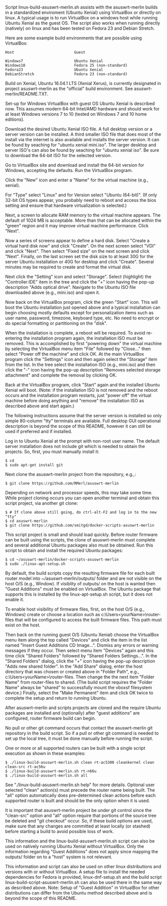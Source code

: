 Script linux-build-asuswrt-merlin.sh assists with the asuswrt-merlin builds in a
standardized enviroment (Ubuntu Xenial) using VirtualBox or directly on linux.
A typical usage is to run VirtualBox on a windows host while running Ubuntu
Xenial as the guest OS. The script also works when running directly (natively)
on linux and has been tested on Fedora 23 and Debian Stretch.

Here are some example build environments that are possible using VirtualBox:
```
Host                           Guest

Windows7                       Ubuntu Xenial
Windows10                      Fedora 25 (non-standard)
Fedora23                       Ubuntu Xenial
DebianStretch                  Fedora 23 (non-standard)
```
Build on Xenial, Ubuntu 16.04.1 LTS (Xenial Xerus), is currently designated in
project asuswrt-merlin as the "official" build environment. See
asuswrt-merlin/README.TXT.

Set-up for Windows VirtualBox with guest OS Ubuntu Xenial is described now.
This assumes modern 64-bit Intel/AMD hardware and should work for at least
Windows versions 7 to 10 (tested on Windows 7 and 10 home editions).

Download the desired Ubuntu Xenial ISO file. A full desktop version or a server
version can be installed. A third smaller ISO file that does most of the install
via the internet is also available and installs the server version. It can be
found by seaching for "ubuntu xenial mini.iso". The larger desktop and server
ISO's can also be found by seaching for "ubuntu xenial iso". Be sure to download
the 64-bit ISO for the selected version.

Go to VirtualBox site and download and install the 64-bit version for Windows,
accepting the defaults. Run the VirtualBox program.

Click the "New" icon and enter a "Name" for the virtual machine (e.g., xenial).

For "Type" select "Linux" and for Version select "Ubuntu (64-bit)". (If only
32-bit OS types appear, you probably need to reboot and access the bios
setting and ensure that hardware virtualization is selected.)

Next, a screen to allocate RAM memory to the virtual machine appears. The
default of 1024 MB is acceptable. More than that can be allocated within the
"green" region and it may improve virtual machine performance. Click "Next".

Now a series of screens appear to define a hard disk. Select "Create a virtual
hard disk now" and click "Create". On the next screen select "VDI" and click
"Next". Then select "Fixed size" on the next screen and click "Next". Finally,
on the last screen set the disk size to at least 30G for the server Ubuntu
installation or 40G for desktop and click "Create". Several minutes may be
required to create and format the virtual disk.

Next click the "Setting" icon and select "Storage". Select (highlight) the
"Controller:IDE" item in the tree and click the "+" icon having the pop-up
description "Adds optical drive". Navigate to the Ubuntu ISO file
downloaded above (e.g., mini.iso) and open it.

Now back on the VirtualBox program, click the green "Start" icon. This will
boot the Ubuntu installation just opened above and a typical installation
can begin choosing mostly defaults except for personalization items such as
user name, password, timezone, keyboard type, etc. No need to encrypt or do
special formatting or partitioning on the "disk".

When the installation is complete, a reboot will be required. To avoid
re-entering the installation program again, the installation ISO must be
removed. This is accomplished by first "powering down" the virtual machine
by selecting the VirtualBox menu item "File" followed by "Close..." then
select "Power off the machine" and click OK. At the main VirtualBox program
click the "Settings" icon and then again select the "Storage" item from the
list. In the tree select the installation ISO (e.g., mini.iso) and then click
the "-" icon having the pop-up description "Removes selected storage
attachment" and complete the removal by clicking OK.

Back at the VirtualBox program, click "Start" again and the installed Ubuntu
Xenial will boot. (Note: if the installation ISO is not removed and the
reboot occurs and the installation program restarts, just "power off"
the virtual machine before doing anything and "remove" the installation ISO
as described above and start again.)

The following instructions assume that the server version is installed so only
simple 80-column "tty" terminals are available.  Full desktop GUI operational
description is beyond the scope of this README, however it can still be used if
preferred and if installed.

Log in to Ubuntu Xenial at the prompt with non-root user name. The default
server installation does not include git which is needed to obtain the
projects. So, first, you must manually install it:
```
$ cd
$ sudo apt-get install git
```
Next clone the asuswrt-merlin project from the repository, e.g.,:
```
$ git clone https://github.com/RMerl/asuswrt-merlin
```
Depending on network and processor speeds, this may take some time. While
project cloning occurs you can open another terminal and obtain this script
project, via another git clone:
```
$ # If clone above still going, do ctrl-alt-F2 and log in to the new "tty"
$ cd asuswrt-merlin
$ git clone https://github.com/smitgd/docker-scripts-asuswrt-merlin
```
This script project is small and should load quickly. Before router firmware
can be built using the scripts, the clone of asuswrt-merlin must complete and
several additional Ubuntu packages also must be obtained. Run this script to
obtain and install the required Ubuntu packages:
```
$ cd ~/asuswrt-merlin/docker-scripts-asuswrt-merlin
$ sudo ./linux-apt-setup.sh
```
By default, the build scripts copy the resulting firmware file for each built
router model into ~/asuswrt-merlin/outputs/ folder and are not visible on
the host O/S (e.g., Window). If visiblity of outputs/ on the host is wanted
then "Guest Additions" must be enabled on VirtualBox. The Ubuntu package that
supports this is installed by the linux-apt-setup.sh script, but it does not
enable it.

To enable host visibility of firmware files, first, on the host O/S (e.g.,
Windows) create or choose a location such as c:\Users\<yourName>\router-files
that will be configured to access the built firmware files. This path must exist
on the host.

Then back on the running guest O/S (Ubuntu Xenial) choose the VirtualBox menu
item along the top called "Devices" and click the item in the list named "Insert
Guest Additions CD Image...". Dismiss any errors or warning messages if they
occur. Then select menu item "Devices" again and this time click "Shared
Folders" followed by "Shared Folders Settings...". In the "Shared Folders"
dialog, click the "+" icon having the pop-up description "Adds new shared
folder".  In the "Add Share" dialog, enter the host directory that was chosen or
created above in "Folder Path", e.g., c:\Users\<yourName>\router-files. Then
change the the next item "Folder Name" from router-files to shared. (The build
script requires the "Folder Name" always be "shared" to successfully mount the
vboxsf filesystem device.) Finally, select the "Make Permanent" item and click
OK twice to complete the setup and return to running Ubuntu.

After asuswrt-merlin and scripts projects are cloned and the require Ubuntu
packages are installed and (optionally) after "guest additions" are configured,
router firmware build can begin.

No pull or other git command occurs that contact the asuswrt-merlin git
repository in the build script. So if a pull or other git command is needed to
set up the local tree, it must be done manually before running the script.

One or more or all supported routers can be built with a single script execution
as shown in these examples:
```
$ ./linux-build-asuswrt-merlin.sh clean rt-ac5300 cleankernel clean clean-src rt-ac56u
$ ./linux-build-asuswrt-merlin.sh rt-n66u
$ ./linux-build-asuswrt-merlin.sh all
```
See "./linux-build-asuswrt-merlin.sh help" for more details. Optional user
selected "clean" action(s) must precede the router name being built. The "all"
option automatically does pre-determined clean actions before each supported
router is built and should be the only option when it is used.

It is important that asuswrt-merlin project be under git control since the
"clean-src" option and "all" option require that portions of the source tree be
deleted and "git checkout" occur. So, if these build options are used, make sure
that any changes are committed at least locally (or stashed) before starting a
build to avoid possible loss of work.

This information and the linux-build-asuswrt-merlin.sh script can also be used
on natively running Ubuntu Xenial without VirtualBox. Only the information
regarding "Guest Additions" does not apply since mapping the outputs/ folder
on to a "host" system is not relevant.

This information and script can also be used on other linux distributions and
versions with or without VirtualBox. A setup file to install the needed
dependencies for Fedora is provided, linux-dnf-setup.sh and the build script
linux-build-script-asuswrt-merlin.sh can also be used there in the same way as
described above. Note: Setup of "Guest Addition" in VirtualBox for other
distributions can differ from the Ubuntu method described above and is beyond
the scope of this README.


